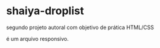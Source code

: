# shaiya-droplist

segundo projeto autoral com objetivo de prática HTML/CSS

é um arquivo responsivo.
